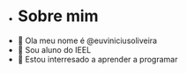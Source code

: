 - # Sobre mim
- 👋 Ola meu nome é @euviniciusoliveira
- 👀 Sou aluno do IEEL
- 🌱 Estou interresado a aprender a programar
<!---
euviniciusoliveira/euviniciusoliveira is a ✨ special ✨ repository because its `README.md` (this file) appears on your GitHub profile.
You can click the Preview link iu take a look at your changes.
--->
